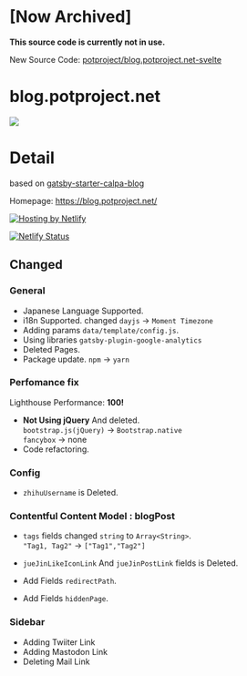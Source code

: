 # [Now Archived]

__This source code is currently not in use.__

New Source Code: [potproject/blog.potproject.net-svelte](https://github.com/potproject/blog.potproject.net-svelte)

# blog.potproject.net

![](https://images.ctfassets.net/a9tjjm7bfbeq/34zPvI0Gg8qmgQC2smiO02/ece193cd4f66607af41f5d7315fabeab/new.PNG)

# Detail

based on [gatsby-starter-calpa-blog](https://github.com/calpa/gatsby-starter-calpa-blog/)

Homepage: https://blog.potproject.net/

[![Hosting by Netlify](https://www.netlify.com/img/global/badges/netlify-color-bg.svg)](https://www.netlify.com)

[![Netlify Status](https://api.netlify.com/api/v1/badges/7044dacd-270b-4cdf-b5ea-4325248472fc/deploy-status)](https://app.netlify.com/sites/blog-potproject-net/deploys)

## Changed

### General

-   Japanese Language Supported.
-   i18n Supported. changed `dayjs` -> `Moment Timezone`
-   Adding params `data/template/config.js`.
-   Using libraries `gatsby-plugin-google-analytics`
-   Deleted Pages.
-   Package update. `npm` -> `yarn`

### Perfomance fix

Lighthouse Performance: **100!**

-   **Not Using jQuery** And deleted.  
    `bootstrap.js(jQuery)` -> `Bootstrap.native`  
    `fancybox` -> none
-   Code refactoring.

### Config

-   `zhihuUsername` is Deleted.

### Contentful Content Model : blogPost

-   `tags` fields changed `string` to `Array<String>`.  
    `"Tag1, Tag2"` -> `["Tag1","Tag2"]`

-   `jueJinLikeIconLink` And `jueJinPostLink` fields is Deleted.

-   Add Fields `redirectPath`.

-   Add Fields `hiddenPage`.

### Sidebar

-   Adding Twiiter Link
-   Adding Mastodon Link
-   Deleting Mail Link
